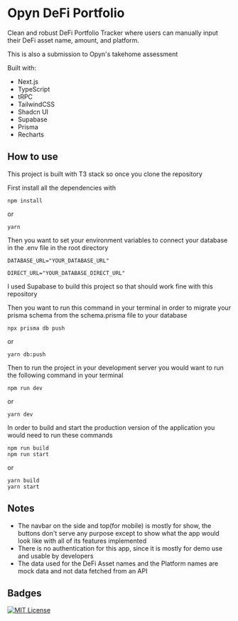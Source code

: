 
# Opyn DeFi Portfolio

Clean and robust DeFi Portfolio Tracker where users can manually input their DeFi asset name, amount, and platform.

This is also a submission to Opyn's takehome assessment

Built with:
- Next.js
- TypeScript
- tRPC
- TailwindCSS
- Shadcn UI
- Supabase
- Prisma
- Recharts

## How to use

This project is built with T3 stack so once you clone the repository

First install all the dependencies with 

```
npm install

```
or
```
yarn
```

Then you want to set your environment variables to connect your database in the .env file in the root directory
```
DATABASE_URL="YOUR_DATABASE_URL"

DIRECT_URL="YOUR_DATABASE_DIRECT_URL"
```
I used Supabase to build this project so that should work fine with this repository

Then you want to run this command in your terminal in order to migrate your prisma schema from the schema.prisma file to your database

```
npx prisma db push
```
or
```
yarn db:push
```

Then to run the project in your development server you would want to run the following command in your terminal
```
npm run dev
```
or
```
yarn dev
```

In order to build and start the production version of the application you would need to run these commands
```
npm run build
npm run start
```
or
```
yarn build
yarn start
```
## Notes

- The navbar on the side and top(for mobile) is mostly for show, the buttons don't serve any purpose except to show what the app would look like with all of its features implemented
- There is no authentication for this app, since it is mostly for demo use and usable by developers
- The data used for the DeFi Asset names and the Platform names are mock data and not data fetched from an API
## Badges

[![MIT License](https://img.shields.io/badge/License-MIT-green.svg)](https://choosealicense.com/licenses/mit/)


